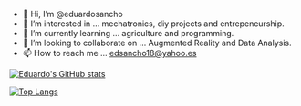 - 👋 Hi, I’m @eduardosancho
- 👀 I’m interested in ... mechatronics, diy projects and entrepeneurship.
- 🌱 I’m currently learning ... agriculture and programming.
- 💞️ I’m looking to collaborate on ... Augmented Reality and Data Analysis.
- 📫 How to reach me ... edsancho18@yahoo.es

[![Eduardo's GitHub stats](https://github-readme-stats.vercel.app/api?username=eduardosancho)](https://github.com/eduardosancho/github-readme-stats)

[![Top Langs](https://github-readme-stats.vercel.app/api/top-langs/?username=eduardosancho&hide=html)](https://github.com/eduardosancho/github-readme-stats)

<!---
eduardosancho/eduardosancho is a ✨ special ✨ repository because its `README.md` (this file) appears on your GitHub profile.
You can click the Preview link to take a look at your changes.
--->
